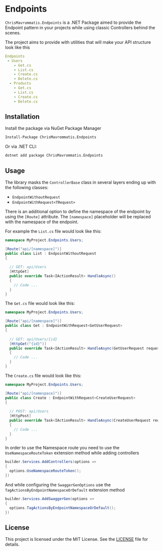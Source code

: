 # Endpoints

`ChrisMavrommatis.Endpoints` is a .NET Package aimed to provide the Endpoint pattern in your projects while using classic Controllers behind the scenes.

The project aims to provide with utilities that will make your API structure look like this
```yml
Endpoints
 - Users
    - Get.cs
    - List.cs
    - Create.cs
    - Delete.cs
  - Products
    - Get.cs
    - List.cs
    - Create.cs
    - Delete.cs
```

## Installation

Install the package via NuGet Package Manager
```bash
Install-Package ChrisMavrommatis.Endpoints
```

Or via .NET CLI:
```bash
dotnet add package ChrisMavrommatis.Endpoints
```

## Usage
The library masks the `ControllerBase` class in several layers ending up with the following classes:

- `EndpointWithoutRequest`
- `EndpointWithRequest<TRequest>`

There is an additional option to define the namespace of the endpoint by using the `[Route]` attribute. 
The `[namespace]` placeholder will be replaced with the namespace of the endpoint.

For example the `List.cs` file would look like this:
```csharp
namespace MyProject.Endpoints.Users;

[Route("api/[namespace]")]
public class List : EndpointWithoutRequest
{
  
  // GET: api/Users
  [HttpGet]
  public override Task<IActionResult> HandleAsync()
  {
    // Code ...
  }
}
```

The `Get.cs` file would look like this:
```csharp
namespace MyProject.Endpoints.Users;

[Route("api/[namespace]")]
public class Get : EndpointWithRequest<GetUserRequest>
{
  
  // GET: api/Users/{id}
  [HttpGet("{id}")]
  public override Task<IActionResult> HandleAsync(GetUserRequest request)
  {
    // Code ...
  }
}
```

The `Create.cs` file would look like this:
```csharp
namespace MyProject.Endpoints.Users;

[Route("api/[namespace]")]
public class Create : EndpointWithRequest<CreateUserRequest>
{
  
  // POST: api/Users
  [HttpPost]
  public override Task<IActionResult> HandleAsync(CreateUserRequest request)
  {
    // Code ...
  }
}
```

In order to use the Namespace route you need to use the `UseNamespaceRouteToken` extension method while adding controllers
```csharp
builder.Services.AddControllers(options =>
{
  options.UseNamespaceRouteToken();
})
```

And while configuring the `SwaggerGenOptions` use the `TagActionsByEndpointNamespaceOrDefault` extension method
```csharp
builder.Services.AddSwaggerGen(options =>
{
  options.TagActionsByEndpointNamespaceOrDefault();
})
```


## License

This project is licensed under the MIT License. See the [LICENSE](LICENSE) file for details.

